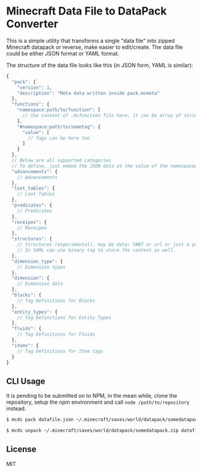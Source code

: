 # Minecraft Data File to DataPack Converter

This is a simple utility that transforms a single "data file" into zipped Minecraft datapack or reverse,
make easier to edit/create.
The data file could be either JSON format or YAML format.

The structure of the data file looks like this (in JSON form, YAML is similar):
```js
{
  "pack": {
    "version": 1,
    "description": "Meta data written inside pack.mcmeta"
  },
  "functions": {
    "namespace:path/to/function": [
      // the content of .mcfunction file here, it can be array of string (will be join by line breaks) or string data.
    ],
    "#namespace:path/to/sometag": {
      "value": [
        // Tags can be here too
      ]
    }
  },
  // Below are all supported categories
  // To define, just embed the JSON data as the value of the namespaced ID.
  "advancements": {
    // Advancements
  },
  "loot_tables": {
    // Loot Tables
  },
  "predicates": {
    // Predicates
  },
  "receipes": {
    // Receipes
  },
  "structures": {
    // Structures (experimental), may be data: SNBT or url or just a path (relative/absolute/local/remote all fine) link to the target NBT file
    // In YAML can use binary tag to store the content as well.
  },
  "dimension_type": {
    // Dimension types
  },
  "dimension": {
    // Dimension data
  },
  "blocks": {
    // Tag Definitions for Blocks
  },
  "entity_types": {
    // Tag Definitions for Entity Types
  },
  "fluids": {
    // Tag Definitions for Fluids
  },
  "items": {
    // Tag Definitions for Item tags
  }
}
```

## CLI Usage

It is pending to be submitted on to NPM, in the mean while, clone the repository, setup the npm environment and call `node /path/to/repository` instead.

```sh
$ mcds pack datafile.json ~/.minecraft/saves/world/datapack/somedatapack.zip
```

```sh
$ mcds unpack ~/.minecraft/saves/world/datapack/somedatapack.zip datafile.yml
```

## License

MIT
